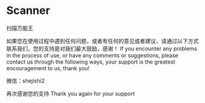 # Scanner
扫描万能王


如果您在使用过程中遇到任何问题，或者有任何的意见或者建议，请通过以下方式联系我们，您的支持是对我们最大鼓励，感谢！ 
If you encounter any problems in the process of use, or have any comments or suggestions, please contact us through the following ways, your support is the greatest encouragement to us, thank you!

微信：shejishi2

再次感谢您的支持 Thank you again for your support
